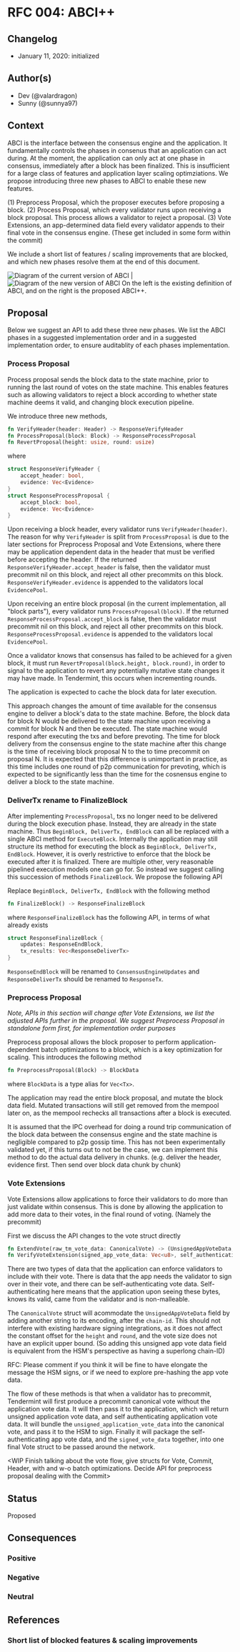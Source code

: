 # RFC 004: ABCI++

## Changelog

- January 11, 2020: initialized

## Author(s)

- Dev (@valardragon)
- Sunny (@sunnya97)

## Context

ABCI is the interface between the consensus engine and the application. It fundamentally controls the phases in consenus that an application can act during. At the moment, the application can only act at one phase in consensus, immediately after a block has been finalized. This is insufficient for a large class of features and application layer scaling optimziations. We propose introducing three new phases to ABCI to enable these new features.

(1) Preprocess Proposal, which the proposer executes before proposing a block.
(2) Process Proposal, which every validator runs upon receiving a block proposal. This process allows a validator to reject a proposal.
(3) Vote Extensions, an app-determined data field every validator appends to their final vote in the consensus engine. (These get included in some form within the commit)

We include a short list of features / scaling improvements that are blocked, and which new phases resolve them at the end of this document.

![Diagram of the current version of ABCI](images/abci.png) | ![Diagram of the new version of ABCI](images/abci++.png)
On the left is the existing definition of ABCI, and on the right is the proposed ABCI++.

## Proposal

Below we suggest an API to add these three new phases. We list the ABCI phases in a suggested implementation order and in a suggested implementation order, to ensure auditablity of each phases implementation.

### Process Proposal

Process proposal sends the block data to the state machine, prior to running the last round of votes on the state machine. This enables features such as allowing validators to reject a block according to whether state machine deems it valid, and changing block execution pipeline.

We introduce three new methods,
```rust
fn VerifyHeader(header: Header) -> ResponseVerifyHeader
fn ProcessProposal(block: Block) -> ResponseProcessProposal
fn RevertProposal(height: usize, round: usize)
```
where
```rust
struct ResponseVerifyHeader {
    accept_header: bool,
    evidence: Vec<Evidence>
}
struct ResponseProcessProposal {
    accept_block: bool,
    evidence: Vec<Evidence>
}
```

Upon receiving a block header, every validator runs `VerifyHeader(header)`. The reason for why `VerifyHeader` is split from `ProcessProposal` is due to the later sections for Preprocess Proposal and Vote Extensions, where there may be application dependent data in the header that must be verified before accepting the header. If the returned `ResponseVerifyHeader.accept_header` is false, then the validator must precommit nil on this block, and reject all other precommits on this block. `ResponseVerifyHeader.evidence` is appended to the validators local `EvidencePool`.

Upon receiving an entire block proposal (in the current implementation, all "block parts"), every validator runs `ProcessProposal(block)`. If the returned `ResponseProcessProposal.accept_block` is false, then the validator must precommit nil on this block, and reject all other precommits on this block. `ResponseProcessProposal.evidence` is appended to the validators local `EvidencePool`.

Once a validator knows that consensus has failed to be achieved for a given block, it must run `RevertProposal(block.height, block.round)`, in order to signal to the application to revert any potentially mutative state changes it may have made. In Tendermint, this occurs when incrementing rounds.

The application is expected to cache the block data for later execution.

This approach changes the amount of time available for the consensus engine to deliver a block's data to the state machine. Before, the block data for block N would be delivered to the state machine upon receiving a commit for block N and then be executed. The state machine would respond after executing the txs and before prevoting. The time for block delivery from the consensus engine to the state machine after this change is the time of receiving block proposal N to the to time precommit on proposal N. It is expected that this difference is unimportant in practice, as this time includes one round of p2p communication for prevoting, which is expected to be significantly less than the time for the cosnensus engine to deliver a block to the state machine.

### DeliverTx rename to FinalizeBlock

After implementing `ProcessProposal`, txs no longer need to be delivered during the block execution phase. Instead, they are already in the state machine. Thus `BeginBlock, DeliverTx, EndBlock` can all be replaced with a single ABCI method for `ExecuteBlock`. Internally the application may still structure its method for executing the block as `BeginBlock, DeliverTx, EndBlock`. However, it is overly restrictive to enforce that the block be executed after it is finalized. There are multiple other, very reasonable pipelined execution models one can go for. So instead we suggest calling this succession of methods `FinalizeBlock`. We propose the following API

Replace `BeginBlock, DeliverTx, EndBlock` with the following method
```rust
fn FinalizeBlock() -> ResponseFinalizeBlock
```
where `ResponseFinalizeBlock` has the following API, in terms of what already exists
```rust
struct ResponseFinalizeBlock {
    updates: ResponseEndBlock,
    tx_results: Vec<ResponseDeliverTx>
}
```
`ResponseEndBlock` will be renamed to `ConsensusEngineUpdates` and `ResponseDeliverTx` should be renamed to `ResponseTx`.

### Preprocess Proposal

*Note, APIs in this section will change after Vote Extensions, we list the adjusted APIs further in the proposal. We suggest Preprocess Proposal in standalone form first, for implementation order purposes*

Preprocess proposal allows the block proposer to perform application-dependent batch optimizations to a block, which is a key optimization for scaling. This introduces the following method
```rust
fn PreprocessProposal(Block) -> BlockData
```
where `BlockData` is a type alias for `Vec<Tx>`.

The application may read the entire block proposal, and mutate the block data field. Mutated transactions will still get removed from the mempool later on, as the mempool rechecks all transactions after a block is executed.

It is assumed that the IPC overhead for doing a round trip communication of the block data between the consensus engine and the state machine is negligible compared to p2p gossip time. This has not been experimentally validated yet, if this turns out to not be the case, we can implement this method to do the actual data delivery in chunks. (e.g. deliver the header, evidence first. Then send over block data chunk by chunk)

### Vote Extensions

Vote Extensions allow applications to force their validators to do more than just validate within consensus. This is done by allowing the application to add more data to their votes, in the final round of voting. (Namely the precommit)

First we discuss the API changes to the vote struct directly
```rust
fn ExtendVote(raw_tm_vote_data: CanonicalVote) -> (UnsignedAppVoteData, SelfAuthenticatingAppData)
fn VerifyVoteExtension(signed_app_vote_data: Vec<u8>, self_authenticating_app_vote_data: Vec<u8>) -> bool
```

There are two types of data that the application can enforce validators to include with their vote. There is data that the app needs the validator to sign over in their vote, and there can be self-authenticating vote data. Self-authenticating here means that the application upon seeing these bytes, knows its valid, came from the validator and is non-malleable.

The `CanonicalVote` struct will acommodate the `UnsignedAppVoteData` field by adding another string to its encoding, after the `chain-id`. This should not interfere with existing hardware signing integrations, as it does not affect the constant offset for the `height` and `round`, and the vote size does not have an explicit upper bound. (So adding this unsigned app vote data field is equivalent from the HSM's perspective as having a superlong chain-ID)

RFC: Please comment if you think it will be fine to have elongate the message the HSM signs, or if we need to explore pre-hashing the app vote data.

The flow of these methods is that when a validator has to precommit, Tendermint will first produce a precommit canonical vote without the application vote data. It will then pass it to the application, which will return unsigned application vote data, and self authenticating application vote data. It will bundle the `unsigned_application_vote_data` into the canonical vote, and pass it to the HSM to sign. Finally it will package the self-authenticating app vote data, and the `signed_vote_data` together, into one final Vote struct to be passed around the network.

<WIP Finish talking about the vote flow, give structs for Vote, Commit, Header, with and w-o batch optimizations. Decide API for preprocess proposal dealing with the Commit>

## Status

Proposed

## Consequences

### Positive

### Negative

### Neutral

## References

### Short list of blocked features & scaling improvements